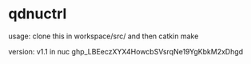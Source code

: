 # qdnuctrl
usage:
  clone this in workspace/src/ and then catkin make
  
version:
  v1.1 in nuc 
  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
